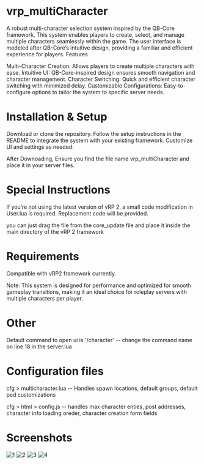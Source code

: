 # vrp_multiCharacter

A robust multi-character selection system inspired by the QB-Core framework. This system enables players to create, select, and manage multiple characters seamlessly within the game. The user interface is modeled after QB-Core’s intuitive design, providing a familiar and efficient experience for players.
Features

Multi-Character Creation: Allows players to create multiple characters with ease.
Intuitive UI: QB-Core-inspired design ensures smooth navigation and character management.
Character Switching: Quick and efficient character switching with minimized delay.
Customizable Configurations: Easy-to-configure options to tailor the system to specific server needs.

# Installation & Setup

  Download or clone the repository.
  Follow the setup instructions in the README to integrate the system with your existing framework.
  Customize UI and settings as needed.

  After Downoading, Ensure you find the file name vrp_multiCharacter and place it in your server files.

# Special Instructions

  If you’re not using the latest version of vRP 2, a small code modification in User.lua is required. 
  Replacement code will be provided.

  you can just drag the file from the core_update file and place it inside the main directory of the vRP 2 framework

# Requirements

  Compatible with vRP2 framework currently.

Note: This system is designed for performance and optimized for smooth gameplay transitions, making it an ideal choice for roleplay servers with multiple characters per player.

# Other

  Default command to open ui is '/character'
  -- change the command name on line 18 in the server.lua
  
# Configuration files
  cfg > multicharacter.lua
  -- Handles spawn locations, default groups, default ped customizations

  cfg > html > config.js
  -- handles max character enties, post addresses, character info loading oreder, character creation form fields

# Screenshots

![1](https://github.com/user-attachments/assets/8960e86d-f959-47b1-b30a-f3b3d450d842)
![2](https://github.com/user-attachments/assets/3b928cd6-14a9-427e-8a38-267a5f5ac8c4)
![3](https://github.com/user-attachments/assets/5a567baf-d31f-41f4-a05f-ef1f92407a6f)
![4](https://github.com/user-attachments/assets/2a428308-24d5-4638-8371-8cf4d370a374)




